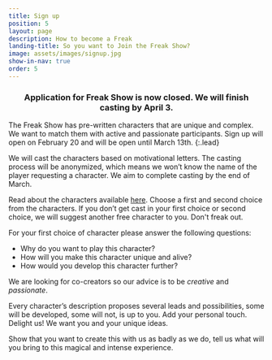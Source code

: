```yaml
---
title: Sign up
position: 5
layout: page
description: How to become a Freak
landing-title: So you want to Join the Freak Show?
image: assets/images/signup.jpg
show-in-nav: true
order: 5
---
```



<div class="box">
<h3 style="text-align: center">Application for Freak Show is now closed. We will finish casting by April 3.</h3>
</div>

The Freak Show has pre-written characters that are unique and complex. We want to match them with active and passionate participants. Sign up will open on February 20 and will be open until March 13th.
{:.lead}

<div class="row">

<div class="6u 12u$(small)" markdown="1">

We will cast the characters based on motivational letters. The casting process will be anonymized, which means we won’t know the name of the player requesting a character. We aim to complete casting by the end of March.

Read about the characters available <a href="/characters.html">here</a>. Choose a first and second choice from the characters. If you don’t get cast in your first choice or second choice, we will suggest another free character to you. Don't freak out.

For your first choice of character please answer the following questions:

- Why do you want to play this character?
- How will you make this character unique and alive?
- How would you develop this character further?


</div>
<div class="6u 12u$(small)">
<div class="box"  markdown="1">

We are looking for co-creators so our advice is to be _creative_ and _passionate_.

Every character’s description proposes several leads and possibilities, some will be developed, some will not, is up to you.
Add your personal touch. Delight us! We want you and your unique ideas.

Show that you want to create this with us as badly as we do, tell us what will you bring to this magical and intense experience.

</div>
</div>
</div>
